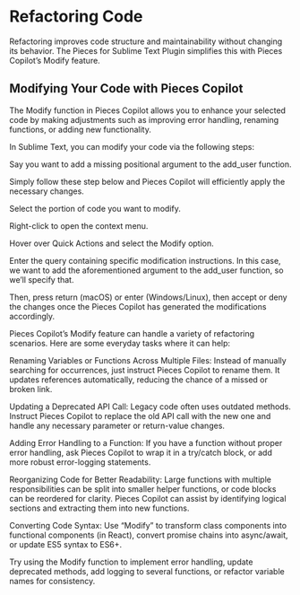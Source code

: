 # Refactoring Code

Refactoring improves code structure and maintainability without changing its behavior. The Pieces for Sublime Text Plugin simplifies this with Pieces Copilot’s Modify feature.

## Modifying Your Code with Pieces Copilot

The Modify function in Pieces Copilot allows you to enhance your selected code by making adjustments such as improving error handling, renaming functions, or adding new functionality.

In Sublime Text, you can modify your code via the following steps:

Say you want to add a missing positional argument to the add_user function.

Simply follow these step below and Pieces Copilot will efficiently apply the necessary changes.

Select the portion of code you want to modify.

Right-click to open the context menu.

Hover over Quick Actions and select the Modify option.

Enter the query containing specific modification instructions. In this case, we want to add the aforementioned argument to the add_user function, so we’ll specify that.

Then, press return (macOS) or enter (Windows/Linux), then accept or deny the changes once the Pieces Copilot has generated the modifications accordingly.



Pieces Copilot’s Modify feature can handle a variety of refactoring scenarios. Here are some everyday tasks where it can help:

Renaming Variables or Functions Across Multiple Files: Instead of manually searching for occurrences, just instruct Pieces Copilot to rename them. It updates references automatically, reducing the chance of a missed or broken link.

Updating a Deprecated API Call: Legacy code often uses outdated methods. Instruct Pieces Copilot to replace the old API call with the new one and handle any necessary parameter or return-value changes.

Adding Error Handling to a Function: If you have a function without proper error handling, ask Pieces Copilot to wrap it in a try/catch block, or add more robust error-logging statements.

Reorganizing Code for Better Readability: Large functions with multiple responsibilities can be split into smaller helper functions, or code blocks can be reordered for clarity. Pieces Copilot can assist by identifying logical sections and extracting them into new functions.

Converting Code Syntax: Use “Modify” to transform class components into functional components (in React), convert promise chains into async/await, or update ES5 syntax to ES6+.

Try using the Modify function to implement error handling, update deprecated methods, add logging to several functions, or refactor variable names for consistency.